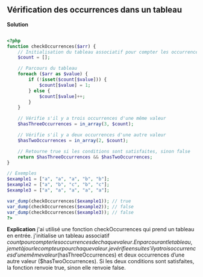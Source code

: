## Vérification des occurrences dans un tableau


**Solution**

````PHP

<?php
function checkOccurrences($arr) {
    // Initialisation du tableau associatif pour compter les occurrences
    $count = [];

    // Parcours du tableau
    foreach ($arr as $value) {
        if (!isset($count[$value])) {
            $count[$value] = 1;
        } else {
            $count[$value]++;
        }
    }

    // Vérifie s'il y a trois occurrences d'une même valeur
    $hasThreeOccurrences = in_array(3, $count);

    // Vérifie s'il y a deux occurrences d'une autre valeur
    $hasTwoOccurrences = in_array(2, $count);

    // Retourne true si les conditions sont satisfaites, sinon false
    return $hasThreeOccurrences && $hasTwoOccurrences;
}

// Exemples
$example1 = ["a", "a", "a", "b", "b"];
$example2 = ["a", "b", "c", "b", "c"];
$example3 = ["a", "a", "a", "a", "a"];

var_dump(checkOccurrences($example1)); // true
var_dump(checkOccurrences($example2)); // false
var_dump(checkOccurrences($example3)); // false
?>
````

**Explication**
j'ai utilisé une fonction checkOccurrences qui prend un tableau en entrée.
 j'initialise un tableau associatif $count pour compter les occurrences de chaque valeur.
En parcourant le tableau, je met à jour le compteur pour chaque valeur.
je vérifie ensuite s’il y a trois occurrences d’une même valeur ($hasThreeOccurrences) et deux occurrences d’une autre valeur ($hasTwoOccurrences).
Si les deux conditions sont satisfaites, la fonction renvoie true, sinon elle renvoie false.